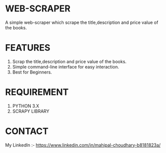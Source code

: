 # WEB-SCRAPER
A simple web-scraper which scrape the title,description and price value of the books.

# FEATURES
1. Scrap the title,description and price value of the books.
2. Simple command-line interface for easy interaction.
3. Best for Beginners.

# REQUIREMENT
1. PYTHON 3.X
2. SCRAPY LIBRARY

# CONTACT
My LinkedIn :- https://www.linkedin.com/in/mahipal-choudhary-b8181823a/
